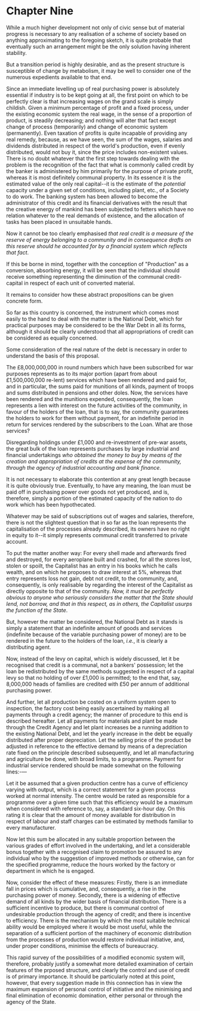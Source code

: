 # Chapter Nine

While a much higher development not only of civic sense but of material progress is necessary to any realisation of a scheme of society based on anything approximating to the foregoing sketch, it is quite probable that eventually such an arrangement might be the only solution having inherent stability.

But a transition period is highly desirable, and as the present structure is susceptible of change by metabolism, it may be well to consider one of the numerous expedients available to that end.

Since an immediate levelling up of real purchasing power is absolutely essential if industry is to be kept going at all, the first point on which to be perfectly clear is that increasing wages on the grand scale is simply childish. Given a minimum percentage of profit and a fixed process, under the existing economic system the real wage, in the sense of a proportion of product, is steadily decreasing; and nothing will alter that fact except change of process (temporarily) and change of economic system (permanently). Even taxation of profits is quite incapable of providing any real remedy, because, as we have seen, the sum of the wages, salaries and dividends distributed in respect of the world's production, even if evenly distributed, would not buy it, since the price includes non-existent values. There is no doubt whatever that the first step towards dealing with the problem is the recognition of the fact that what is commonly called credit by the banker is administered by him primarily for the purpose of private profit, whereas it is most definitely communal property. In its essence it is the estimated value of the only real capital--it is the estimate of the *potential* capacity under a given set of conditions, including plant, etc., of a Society to do work. The banking system has been allowed to become the administrator of this credit and its financial derivatives with the result that the creative energy of mankind has been subjected to fetters which have no relation whatever to the real demands of existence, and the allocation of tasks has been placed in unsuitable hands.

Now it cannot be too clearly emphasised *that real credit is a measure of the reserve of energy belonging to a community and in consequence drafts on this reserve should he accounted for by a financial system which reflects that fact*.

If this be borne in mind, together with the conception of "Production" as a conversion, absorbing energy, it will be seen that the individual should receive something representing the diminution of the communal credit-capital in respect of each unit of converted material.

It remains to consider how these abstract propositions can be given concrete form.

So far as this country is concerned, the instrument which comes most easily to the hand to deal with the matter is the National Debt, which for practical purposes may be considered to be the War Debt in all its forms, although it should be clearly understood that all appropriations of credit can be considered as equally concerned.

Some consideration of the real nature of the debt is necessary in order to understand the basis of this proposal.

The £8,000,000,000 in round numbers which have been subscribed for war purposes represents as to its major portion (apart from about £1,500,000,000 re-lent) services which have been rendered and paid for, and in particular, the sums paid for munitions of all kinds, payment of troops and sums distributed in pensions and other doles. Now, the services have been rendered and the munitions expended, consequently, the loan represents a lien with interest on the future activities of the community, in favour of the holders of the loan, that is to say, the community guarantees the holders to work for them without payment, for an indefinite period in return for services rendered by the subscribers to the Loan. What are those services?

Disregarding holdings under £1,000 and re-investment of pre-war assets, the great bulk of the loan represents purchases by large industrial and financial undertakings *who obtained the money to buy by means of the creation and appropriation of credits at the expense of the community, through the agency of industrial accounting and bank finance*.

It is not necessary to elaborate this contention at any great length because it is quite obviously true. Eventually, to have any meaning, the loan must be paid off in purchasing power over goods not yet produced, and is, therefore, simply a portion of the estimated capacity of the nation to do work which has been hypothecated.

Whatever may be said of subscriptions out of wages and salaries, therefore, there is not the slightest question that in so far as the loan represents the capitalisation of the processes already described, its owners have no right in equity to it--it simply represents communal credit transferred to private account.

To put the matter another way: For every shell made and afterwards fired and destroyed, for every aeroplane built and crashed, for all the stores lost, stolen or spoilt, the Capitalist has an entry in his books which he calls wealth, and on which he proposes to draw interest at 5%, whereas that entry represents loss not gain, debt not credit, to the community, and, consequently, is only realisable by regarding the interest of the Capitalist as directly opposite to that of the community. *Now, it must be perfectly obvious to anyone who seriously considers the matter that the State should lend, not borrow, and that in this respect, as in others, the Capitalist usurps the function of the State*.

But, however the matter be considered, the National Debt as it stands is simply a statement that an indefinite amount of goods and services (indefinite because of the variable purchasing power of money) are to be rendered in the future to the holders of the loan, *i.e.*, it is clearly a distributing agent.

Now, instead of the levy on capital, which is widely discussed, let it be recognised that credit is a communal, not a bankers' possession; let the loan be redistributed by the same methods suggested in respect of a capital levy so that no holding of over £1,000 is permitted; to the end that, say, 8,000,000 heads of families are credited with £50 per annum of additional purchasing power.

And further, let all production be costed on a uniform system open to inspection, the factory cost being easily ascertained by making all payments through a credit agency; the manner of procedure to this end is described hereafter. Let all payments for materials and plant be made through the Credit Agency and let plant increases be a running addition to the existing National Debt, and let the yearly increase in the debt be equally distributed after proper depreciation. Let the selling price of the product be adjusted in reference to the effective demand by means of a depreciation rate fixed on the principle described subsequently, and let all manufacturing and agriculture be done, with broad limits, to a programme. Payment for industrial service rendered should be made somewhat on the following lines:-—

Let it be assumed that a given production centre has a curve of efficiency varying with output, which is a correct statement for a given process worked at normal intensity. The centre would be rated as responsible for a programme over a given time such that this efficiency would be a maximum when considered with reference to, say, a standard six-hour day. On this rating it is clear that the amount of money available for distribution in respect of labour and staff charges can be estimated by methods familiar to every manufacturer.

Now let this sum be allocated in any suitable proportion between the various grades of effort involved in the undertaking, and let a considerable bonus together with a recognised claim to promotion be assured to any individual who by the suggestion of improved methods or otherwise, can for the specified programme, reduce the hours worked by the factory or department in which he is engaged.

Now, consider the effect of these measures: Firstly, there is an immediate fall in prices which is cumulative, and, consequently, a rise in the purchasing power of money. Secondly, there is a widening of effective demand of all kinds by the wider basis of financial distribution. There is a sufficient incentive to produce, but there is communal control of undesirable production through the agency of credit; and there is incentive to efficiency. There is the mechanism by which the most suitable technical ability would be employed where it would be most useful, while the separation of a sufficient portion of the machinery of economic distribution from the processes of production would restore individual initiative, and, under proper conditions, minimise the effects of bureaucracy.

This rapid survey of the possibilities of a modified economic system will, therefore, probably justify a somewhat more detailed examination of certain features of the prposed structure, and clearly the control and use of credit is of primary importance. It should be particularly noted at this point, however, that every suggestion made in this connection has in view the maximum expansion of personal control of initiative and the minimising and final elimination of economic domination, either personal or through the agency of the State.
